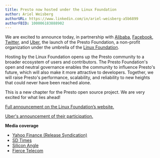 ```yaml
---
title: Presto now hosted under the Linux Foundation
author: Ariel Weisberg
authorURL: https://www.linkedin.com/in/ariel-weisberg-a5b6899
authorFBID: 100006183888902
---
```


We are excited to announce today, in partnership with [Alibaba](https://www.alibaba.com/), [Facebook](https://www.facebook.com/), [Twitter](https://twitter.com/home), and [Uber](https://www.uber.com), the launch of the Presto Foundation, a non-profit organization under the umbrella of the [Linux Foundation](https://www.linuxfoundation.org/).

Hosting by the Linux Foundation opens up the Presto community to a broader ecosystem of users and contributors. The Presto Foundation's open and neutral governance enables the community to influence Presto's future, which will also make it more attractive to developers. Together, we will raise Presto's performance, scalability, and reliability to new heights that could never have been reached alone.

This is a new chapter for the Presto open source project. We are very excited for what lies ahead!

[Full announcement on the Linux Foundation’s website.](https://www.linuxfoundation.org/uncategorized/2019/09/facebook-uber-twitter-and-alibaba-form-presto-foundation-to-tackle-distributed-data-processing-at-scale/)

[Uber's announcement of their participation.](https://eng.uber.com/presto-foundation/)

**Media coverage**
* [Yahoo Finance (Release Syndication)](https://finance.yahoo.com/news/facebook-uber-twitter-alibaba-form-presto-foundation-tackle-130000947.html)
* [SD Times](https://sdtimes.com/data/the-presto-foundation-launches-under-the-linux-foundation/)
* [Silicon Angle](https://siliconangle.com/2019/09/23/presto-establishes-formal-community-linux-foundation/)
* [Fierce Telecom](https://www.fiercetelecom.com/telecom/presto-chango-data-query-engine-now-hosted-by-linux-foundation)
